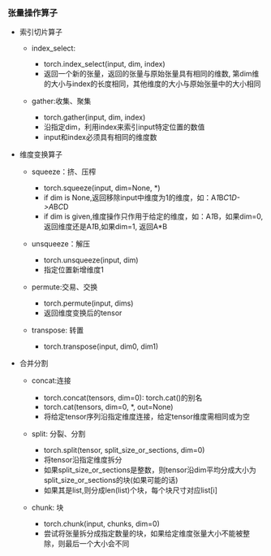 <!--
 * @Descripttion: 
 * @version: 
 * @Author: jhq
 * @Date: 2022-09-21 23:27:24
 * @LastEditors: jhq
 * @LastEditTime: 2022-09-25 15:55:15
-->
### 张量操作算子
* 索引切片算子
    - index_select:
        * torch.index_select(input, dim, index)
        * 返回一个新的张量，返回的张量与原始张量具有相同的维数, 第dim维的大小与index的长度相同，其他维度的大小与原始张量中的大小相同

    - gather:收集、聚集
        * torch.gather(input, dim, index)
        * 沿指定dim，利用index来索引input特定位置的数值
        * input和index必须具有相同的维度数

* 维度变换算子
    - squeeze：挤、压榨
        * torch.squeeze(input, dim=None, *)
        * if dim is None,返回移除input中维度为1的维度，如：A*1*B*C*1*D->A*B*C*D
        * if dim is given,维度操作只作用于给定的维度，如：A*1*B，如果dim=0,返回维度还是A*1*B,如果dim=1, 返回A*B

    - unsqueeze：解压
        * torch.unsqueeze(input, dim)
        * 指定位置新增维度1

    - permute:交易、交换
        * torch.permute(input, dims)
        * 返回维度变换后的tensor
    
    - transpose: 转置
        * torch.transpose(input, dim0, dim1)

* 合并分割
    - concat:连接
        * torch.concat(tensors, dim=0): torch.cat()的别名
        * torch.cat(tensors, dim=0, *, out=None)
        * 将给定tensor序列沿指定维度连接，给定tensor维度需相同或为空
    
    - split: 分裂、分割
        * torch.split(tensor, split_size_or_sections, dim=0)
        * 将tensor沿指定维度拆分
        * 如果split_size_or_sections是整数，则tensor沿dim平均分成大小为split_size_or_sections的块(如果可能的话)
        * 如果其是list,则分成len(list)个块，每个块尺寸对应list[i]
    
    - chunk: 块
        * torch.chunk(input, chunks, dim=0)
        * 尝试将张量拆分成指定数量的块，如果给定维度张量大小不能被整除，则最后一个大小会不同
